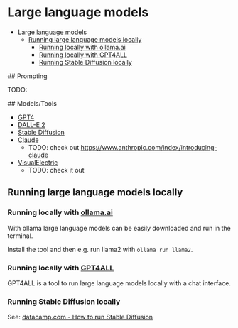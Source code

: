 # Large language models

- [Large language models](#large-language-models)
  - [Running large language models locally](#running-large-language-models-locally)
    - [Running locally with ollama.ai](#running-locally-with-ollamaai)
    - [Running locally with GPT4ALL](#running-locally-with-gpt4all)
    - [Running Stable Diffusion locally](#running-stable-diffusion-locally)


## Prompting

TODO:

## Models/Tools

- [GPT4](https://openai.com/gpt-4)
- [DALL-E 2](https://openai.com/dall-e-2)
- [Stable Diffusion](https://stability.ai/stable-diffusion)
- [Claude](https://claude.ai/)
  - TODO: check out https://www.anthropic.com/index/introducing-claude
- [VisualElectric](https://visualelectric.com/)
  - TODO: check it out

## Running large language models locally

### Running locally with [ollama.ai](https://ollama.ai/)

With ollama large language models can be easily downloaded and run in the terminal.

Install the tool and then e.g. run llama2 with `ollama run llama2`.

### Running locally with [GPT4ALL](https://gpt4all.io/index.html)

GPT4ALL is a tool to run large language models locally with a chat interface.

### Running Stable Diffusion locally

See: [datacamp.com - How to run Stable Diffusion](https://www.datacamp.com/tutorial/how-to-run-stable-diffusion)
